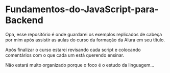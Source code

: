 # Fundamentos-do-JavaScript-para-Backend
Opa, esse repositório é onde guardarei os exemplos replicados de cabeça por mim após assistir as aulas do curso da formação da Alura em seu título. 

Após finalizar o curso estarei revisando cada script e colocando comentários com o que cada um está querendo ensinar.

Não estará muito organizado porque o foco é o estudo da linguagem...
